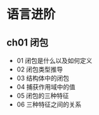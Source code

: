 # 语言进阶

## ch01 闭包

- 01 闭包是什么以及如何定义
- 02 闭包类型推导
- 03 结构体中的闭包
- 04 捕获作用域中的值
- 05 闭包的三种特征
- 06 三种特征之间的关系
